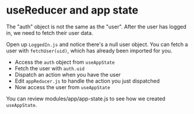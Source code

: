 # useReducer and app state

The "auth" object is not the same as the "user". After the user has logged in, we need to fetch their user data.

Open up `LoggedIn.js` and notice there's a null user object. You can fetch a user with `fetchUser(uid)`, which has already been imported for you.

- Access the `auth` object from `useAppState`
- Fetch the user with `auth.uid`
- Dispatch an action when you have the user
- Edit `appReducer.js` to handle the action you just dispatched
- Now access the user from `useAppState`

You can review modules/app/app-state.js to see how we created `useAppState`.
